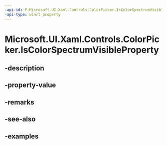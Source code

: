 ```yaml
---
-api-id: P:Microsoft.UI.Xaml.Controls.ColorPicker.IsColorSpectrumVisibleProperty
-api-type: winrt property
---
```


<!-- Property syntax.
public DependencyProperty IsColorSpectrumVisibleProperty { get; }
-->

# Microsoft.UI.Xaml.Controls.ColorPicker.IsColorSpectrumVisibleProperty

## -description

## -property-value

## -remarks

## -see-also

## -examples

